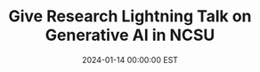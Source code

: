 ---
title: "Give Research Lightning Talk on Generative AI in NCSU"
date: 2024-01-14 00:00:00 EST
---